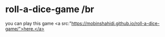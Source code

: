 # roll-a-dice-game /br
you can play this game <a src:"https://mobinshahidi.github.io/roll-a-dice-game/">here.</a>
